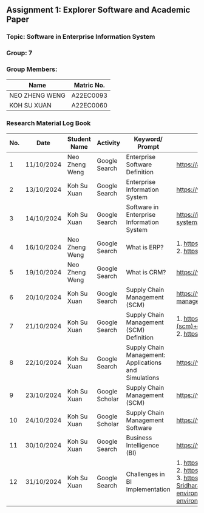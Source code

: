 ## Assignment 1: Explorer Software and Academic Paper

<h3>Topic: Software in Enterprise Information System</h3>

<h3>Group: 7</h3>

<h3>Group Members:</h3>

| Name | Matric No.|
| --- | --- |
| NEO ZHENG WENG | A22EC0093 |
| KOH SU XUAN | A22EC0060 |

### Research Material Log Book

| No. | Date | Student Name | Activity | Keyword/ Prompt | Result |
| --- | --- | --- | --- | --- | --- |
| 1 | 11/10/2024 | Neo Zheng Weng | Google Search | Enterprise Software Definition | https://aws.amazon.com/what-is/enterprise-software/ |
| 2 | 13/10/2024 | Koh Su Xuan | Google Search | Enterprise Information System | https://www.sciencedirect.com/topics/computer-science/enterprise-information-system |
| 3 | 14/10/2024 | Koh Su Xuan | Google Search | Software in Enterprise Information System | https://ischoolonline.berkeley.edu/blog/what-is-information-systems/#:~:text=Software%20is%20another%20component%20of,storage%2C%20and%20processing%20of%20information. |
| 4 | 16/10/2024 | Neo Zheng Weng | Google Search | What is ERP? | 1. https://www.ibm.com/topics/enterprise-resource-planning<br>2. https://www.sap.com/products/erp/what-is-erp.html |
| 5 | 19/10/2024 | Neo Zheng Weng | Google Search | What is CRM? | https://www.techtarget.com/searchcustomerexperience/definition/CRM-customer-relationship-management |
| 6 | 20/10/2024 | Koh Su Xuan | Google Search | Supply Chain Management (SCM) | https://www.sap.com/products/scm/what-is-supply-chain-management.html#:~:text=Supply%20chain%20management%20includes%20all,%2C%20productivity%2C%20and%20customer%20satisfaction. |
| 7 | 21/10/2024 | Koh Su Xuan | Google Search | Supply Chain Management (SCM) Definition | 1. https://books.google.com.my/books?hl=en&lr=&id=zO2dDwAAQBAJ&oi=fnd&pg=PA3&dq=supply+chain+management+(scm)+definition&ots=o1ztMe_0X3&sig=p4P6GCLZriIwoznbwrCIDr8kLG0#v=onepage&q=supply%20chain%20management%20(scm)%20definition&f=false 2. https://onlinelibrary.wiley.com/doi/10.1002/j.2158-1592.2001.tb00001.x |
| 8 | 22/10/2024 | Koh Su Xuan | Google Search | Supply Chain Management: Applications and Simulations | https://www.intechopen.com/chapters/17671 |
| 9 | 23/10/2024 | Koh Su Xuan | Google Scholar | Supply Chain Management (SCM) | https://www.sciencedirect.com/science/article/abs/pii/S0969701202000072 |
| 10 | 24/10/2024 | Koh Su Xuan | Google Scholar | Supply Chain Management Software | https://www.sciencedirect.com/science/article/abs/pii/S0360835219305856 |
| 11 | 30/10/2024 | Koh Su Xuan | Google Search | Business Intelligence (BI) | https://www.researchgate.net/publication/284679162_Business_Intelligence_and_Analytics_From_Big_Data_to_Big_Impact |
| 12 | 31/10/2024 | Koh Su Xuan | Google Search | Challenges in BI Implementation | 1. https://www.velvetech.com/blog/bi-challenges/ <br> 2. https://www.mdpi.com/2076-3387/14/7/138 <br> 3. https://www.researchgate.net/profile/Manikandan-Sridharan/publication/379573149_Factors_driving_business_intelligence_adoption_an_extended_technology-organization-environment_framework/links/660fa241b839e05a20bd9a95/Factors-driving-business-intelligence-adoption-an-extended-technology-organization-environment-framework.pdf |
